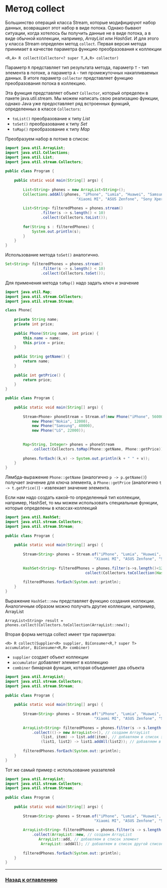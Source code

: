 # Метод collect
   
Большинство операций класса Stream, которые модифицируют набор данных, возвращают этот набор в виде потока.
Однако бывают ситуации, когда хотелось бы получить данные не в виде потока,
а в виде обычной коллекции, например, _ArrayList_ или _HashSet_.
И для этого у класса Stream определен метод `collect`.
Первая версия метода принимает в качестве параметра функцию преобразования к коллекции

`<R,A> R collect(Collector<? super T,A,R> collector)`

Параметр `R` представляет тип результата метода, параметр `Т` - тип элемента в потоке,
а параметр `А` - тип промежуточных накапливаемых данных.
В итоге параметр `collector` представляет функцию преобразования потока в коллекцию.

Эта функция представляет объект `Collector`, который определен в пакете java.util.stream.
Мы можем написать свою реализацию функции, однако Java уже предоставляет ряд встроенных функций, определенных в классе `Collectors`:

-   `toList()` преобразование к типу _List_
-   `toSet()` преобразование к типу _Set_
-   `toMap()` преобразование к типу _Map_

Преобразуем набор в потоке в список:

```java
import java.util.ArrayList;
import java.util.Collections;
import java.util.List;
import java.util.stream.Collectors;
 
public class Program {
 
    public static void main(String[] args) {
         
        List<String> phones = new ArrayList<String>();
        Collections.addAll(phones, "iPhone", "Lumia", "Huawei", "Samsung Galaxy", "LG G4",
                                "Xiaomi MI", "ASUS Zenfone", "Sony Xperia", "Meizu", "Lenovo");
          
        List<String> filteredPhones = phones.stream()
                .filter(s -> s.length() < 10)
                .collect(Collectors.toList());
                 
        for(String s : filteredPhones) {
            System.out.println(s);
        }
    } 
}
```

Использование метода `toSet()` аналогично.

```java
Set<String> filteredPhones = phones.stream()
                .filter(s -> s.length() < 10)
                .collect(Collectors.toSet());
```

Для применения метода `toMap()` надо задать ключ и значение

```java
import java.util.Map;
import java.util.stream.Collectors;
import java.util.stream.Stream;

class Phone{
      
    private String name;
    private int price;
      
    public Phone(String name, int price) {
        this.name = name;
        this.price = price;
    }
      
    public String getName() {
        return name; 
    }
    
    public int getPrice() {
        return price;
    }
}

public class Program {
 
    public static void main(String[] args) {
         
        Stream<Phone> phoneStream = Stream.of(new Phone("iPhone", 56000), 
            new Phone("Nokia", 12000),
            new Phone("Samsung", 40000),
            new Phone("LG", 22000));
          
          
        Map<String, Integer> phones = phoneStream
            .collect(Collectors.toMap(Phone::getName, Phone::getPrice));
      
        phones.forEach((k,v) -> System.out.println(k + " " + v));
    } 
}

```

Лямбда-выражение `Phone::getName` (аналогично `p -> p.getName()`) получает значение для ключа элемента,
а `Phone::getPrice` (аналогично `t -> t.getPrice()`) - извлекает значение элемента.

Если нам надо создать какой-то определенный тип коллекции, например, HashSet,
то мы можем использовать специальные функции, которые определены в классах-коллекций

```java
import java.util.HashSet;
import java.util.stream.Collectors;
import java.util.stream.Stream;
 
public class Program {
 
    public static void main(String[] args) {
         
        Stream<String> phones = Stream.of("iPhone", "Lumia", "Huawei", "Samsung Galaxy", "LG G4",
                                        "Xiaomi MI", "ASUS Zenfone", "Sony Xperia", "Meizu", "Lenovo");
          
        HashSet<String> filteredPhones = phones.filter(s->s.length()<12).
                                    collect(Collectors.toCollection(HashSet::new));
         
        filteredPhones.forEach(System.out::println);
    } 
}
```

Выражение `HashSet::new` представляет функцию создания коллекции.
Аналогичным образом можно получать другие коллекции, например, ArrayList

`ArrayList<String> result = phones.collect(Collectors.toCollection(ArrayList::new));`

Вторая форма метода collect имеет три параметра:

`<R> R collect(Supplier<R> supplier, BiConsumer<R,? super T> accumulator, BiConsumer<R,R> combiner)`

-   `supplier` создает объект коллекции
-   `accumulator` добавляет элемент в коллекцию
-   `combiner` бинарная функция, которая объединяет два объекта

```java
import java.util.ArrayList;
import java.util.stream.Collectors;
import java.util.stream.Stream;
 
public class Program {
 
    public static void main(String[] args) {
         
        Stream<String> phones = Stream.of("iPhone", "Lumia", "Huawei", "Samsung Galaxy", "LG G4",
                                        "Xiaomi MI", "ASUS Zenfone", "Sony Xperia", "Meizu", "Lenovo");
   
        ArrayList<String> filteredPhones = phones.filter(s -> s.length() < 6)
            .collect(()-> new ArrayList<>(), // создаем ArrayList
                (list, item) -> list.add(item), // добавляем в список элемент
                (list1, list2) -> list1.addAll(list2)); // добавляем в список другой список
          
        filteredPhones.forEach(System.out::println);
    } 
}
```

Тот же самый пример с использование указателей

```java
import java.util.ArrayList;
import java.util.stream.Collectors;
import java.util.stream.Stream;
 
public class Program {
 
    public static void main(String[] args) {
         
        Stream<String> phones = Stream.of("iPhone", "Lumia", "Huawei", "Samsung Galaxy", "LG G4",
                                        "Xiaomi MI", "ASUS Zenfone", "Sony Xperia", "Meizu", "Lenovo");
   
        ArrayList<String> filteredPhones = phones.filter(s -> s.length() < 6)
            .collect(ArrayList::new, // создаем ArrayList
               ArrayList::add, // добавляем в список элемент
                ArrayList::addAll); // добавляем в список другой список
          
        filteredPhones.forEach(System.out::println);
    } 
}
```

---

### [Назад к оглавлению](../../README.md)